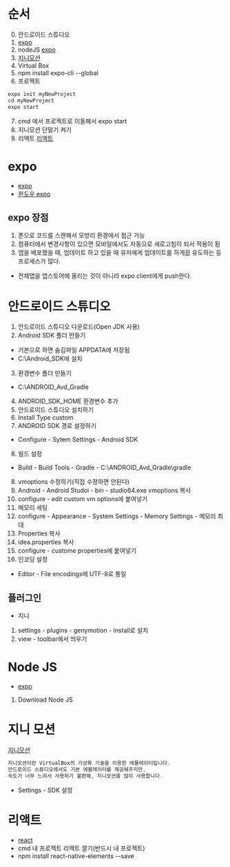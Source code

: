 # 순서
0. 안드로이드 스튜디오
1.  [expo](https://expo.io/learn)
2. nodeJS [expo](https://expo.io/learn)
3. [지니모션](https://park0422.tistory.com/5)
4. Virtual Box
5. npm install expo-cli --global
6. 프로젝트
```java
expo init myNewProject
cd myNewProject
expo start
```
7. cmd 에서 프로젝트로 이동해서 expo start
8. 지니모션 단말기 켜기
9. 리액트  [리액트](https://react-native-elements.github.io/react-native-elements/)

# expo
*  [expo](https://expo.io/learn)
* [윈도우 expo](https://www.youtube.com/watch?v=WnS7dcY5Hys)

## expo 장점
1. 폰으로 코드를 스캔해서 모방리 환경에서 접근 가능
2. 컴퓨터에서 변경사항이 있으면 모바일에서도 자동으로 새로고침이 되서 적용이 됨
3. 앱을 베포했을 때, 업데이트 하고 있을 때 유저에게 업데이트를 하게끔 유도하는 등 프로세스가 많다.
  * 전체앱을 앱스토어에 올리는 것이 아니라 expo client에게 push한다.
  
  
# 안드로이드 스튜디오
1. 안드로이드 스튜디오 다운로드(Open JDK 사용)
2. Android SDK 폴더 만들기
 * 기본으로 하면 숨김파일 APPDATA에 저장됨
 * C:\Android_SDK에 설치
3. 환경변수 폴더 만들기
 * C:\ANDROID_Avd_Gradle
4. ANDROID_SDK_HOME 환경변수 추가
5. 안드로이드 스튜디오 설치하기
6. Install Type custom
7. ANDROID SDK 경로 설정하기  
 * Configure - Sytem Settings - Android SDK
8. 빌드 설정
 * Build - Build Tools - Gradle - C:\ANDROID_Avd_Gradle\gradle
8. vmoptions 수정하기(직접 수정하면 안된다) 
 1. Android - Android Studoi - bin - studio64.exe vmoptions 복사
 2. configure - edit custom vm options에 붙여넣기
9. 메모리 세팅
 1. configure - Appearance - System Settings - Memory Settings - 메모리 최대
10. Properties 복사
 1. idea.properties 복사
 2. configure - custome properties에 붙여넣기
11. 인코딩 설정
 * Editor - File encodings에 UTF-8로 통일

## 플러그인
* 지니
 1. settings - plugins - genymotion - install로 설치
 2. view - toolbar에서 띄우기



# Node JS
* [expo](https://expo.io/learn)
1. Download Node JS


# 지니 모션
[지니모션](https://park0422.tistory.com/5)
```java
지니모션이란 VirtualBox의 가상화 기술을 이용한 에뮬레이터입니다. 
안드로이드 스튜디오에서도 기본 에뮬레이터를 제공해주지만,
속도가 너무 느려서 사용하기 불편해, 지니모션을 많이 사용합니다.  
```
* Settings - SDK 설정



# 리액트
* [react](https://react-native-elements.github.io/react-native-elements/)
* cmd 내 프로젝트 리엑트 깔기(반드시 내 프로젝트)
 * npm install react-native-elements --save
